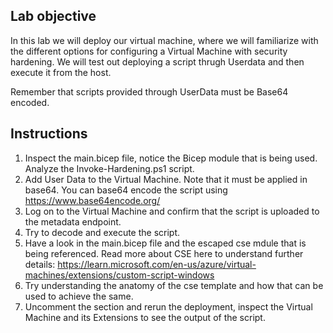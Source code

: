 ## Lab objective
In this lab we will deploy our virtual machine, where we will familiarize with the different options for configuring a Virtual Machine with security hardening. We will test out deploying a script thrugh Userdata and then execute it from the host. 

Remember that scripts provided through UserData must be Base64 encoded.

## Instructions
1. Inspect the main.bicep file, notice the Bicep module that is being used. Analyze the Invoke-Hardening.ps1 script.
2. Add User Data to the Virtual Machine.  Note that it must be applied in base64. You can base64 encode the script using https://www.base64encode.org/
3. Log on to the Virtual Machine and confirm that the script is uploaded to the metadata endpoint.
4. Try to decode and execute the script.
5. Have a look in the main.bicep file and the escaped cse mdule that is being referenced. Read more about CSE here to understand further details: https://learn.microsoft.com/en-us/azure/virtual-machines/extensions/custom-script-windows
6. Try understanding the anatomy of the cse template and how that can be used to achieve the same. 
7. Uncomment the section and rerun the deployment, inspect the Virtual Machine and its Extensions to see the output of the script.
